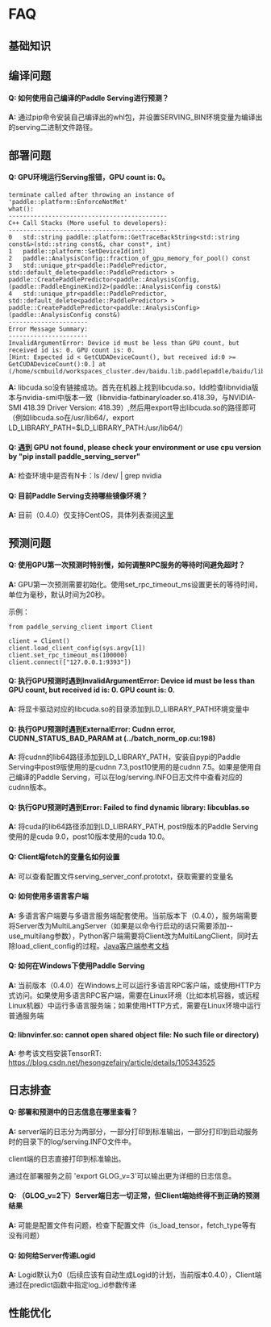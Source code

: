 # FAQ



## 基础知识



## 编译问题

#### Q: 如何使用自己编译的Paddle Serving进行预测？

**A:** 通过pip命令安装自己编译出的whl包，并设置SERVING_BIN环境变量为编译出的serving二进制文件路径。



## 部署问题

#### Q: GPU环境运行Serving报错，GPU count is: 0。

```
terminate called after throwing an instance of 'paddle::platform::EnforceNotMet'
what():
--------------------------------------------
C++ Call Stacks (More useful to developers):
--------------------------------------------
0   std::string paddle::platform::GetTraceBackString<std::string const&>(std::string const&, char const*, int)
1   paddle::platform::SetDeviceId(int)
2   paddle::AnalysisConfig::fraction_of_gpu_memory_for_pool() const
3   std::unique_ptr<paddle::PaddlePredictor, std::default_delete<paddle::PaddlePredictor> > paddle::CreatePaddlePredictor<paddle::AnalysisConfig, (paddle::PaddleEngineKind)2>(paddle::AnalysisConfig const&)
4   std::unique_ptr<paddle::PaddlePredictor, std::default_delete<paddle::PaddlePredictor> > paddle::CreatePaddlePredictor<paddle::AnalysisConfig>(paddle::AnalysisConfig const&)
----------------------
Error Message Summary:
----------------------
InvalidArgumentError: Device id must be less than GPU count, but received id is: 0. GPU count is: 0.
[Hint: Expected id < GetCUDADeviceCount(), but received id:0 >= GetCUDADeviceCount():0.] at (/home/scmbuild/workspaces_cluster.dev/baidu.lib.paddlepaddle/baidu/lib/paddlepaddle/Paddle/paddle/fluid/platform/gpu_info.cc:211)
```

**A:** libcuda.so没有链接成功。首先在机器上找到libcuda.so，ldd检查libnvidia版本与nvidia-smi中版本一致（libnvidia-fatbinaryloader.so.418.39，与NVIDIA-SMI 418.39 Driver Version: 418.39）,然后用export导出libcuda.so的路径即可（例如libcuda.so在/usr/lib64/，export LD_LIBRARY_PATH=$LD_LIBRARY_PATH:/usr/lib64/）

#### Q: 遇到 GPU not found, please check your environment or use cpu version by "pip install paddle_serving_server"

**A:** 检查环境中是否有N卡：ls /dev/ | grep nvidia

#### Q: 目前Paddle Serving支持哪些镜像环境？

**A:** 目前（0.4.0）仅支持CentOS，具体列表查阅[这里](https://github.com/PaddlePaddle/Serving/blob/develop/doc/DOCKER_IMAGES.md)



## 预测问题

#### Q: 使用GPU第一次预测时特别慢，如何调整RPC服务的等待时间避免超时？ 

**A:** GPU第一次预测需要初始化。使用set_rpc_timeout_ms设置更长的等待时间，单位为毫秒，默认时间为20秒。

示例：

```
from paddle_serving_client import Client

client = Client()
client.load_client_config(sys.argv[1])
client.set_rpc_timeout_ms(100000)
client.connect(["127.0.0.1:9393"])
```

#### Q: 执行GPU预测时遇到InvalidArgumentError: Device id must be less than GPU count, but received id is: 0. GPU count is: 0.

**A:** 将显卡驱动对应的libcuda.so的目录添加到LD_LIBRARY_PATH环境变量中

#### Q: 执行GPU预测时遇到ExternalError: Cudnn error, CUDNN_STATUS_BAD_PARAM at (../batch_norm_op.cu:198)

**A:** 将cudnn的lib64路径添加到LD_LIBRARY_PATH，安装自pypi的Paddle Serving中post9版使用的是cudnn 7.3,post10使用的是cudnn 7.5。如果是使用自己编译的Paddle Serving，可以在log/serving.INFO日志文件中查看对应的cudnn版本。

#### Q: 执行GPU预测时遇到Error: Failed to find dynamic library: libcublas.so

**A:** 将cuda的lib64路径添加到LD_LIBRARY_PATH, post9版本的Paddle Serving使用的是cuda 9.0，post10版本使用的cuda 10.0。

#### Q: Client端fetch的变量名如何设置

**A:** 可以查看配置文件serving_server_conf.prototxt，获取需要的变量名

#### Q: 如何使用多语言客户端

**A:** 多语言客户端要与多语言服务端配套使用。当前版本下（0.4.0），服务端需要将Server改为MultiLangServer（如果是以命令行启动的话只需要添加--use_multilang参数），Python客户端需要将Client改为MultiLangClient，同时去除load_client_config的过程。[Java客户端参考文档](https://github.com/PaddlePaddle/Serving/blob/develop/doc/JAVA_SDK_CN.md)

#### Q: 如何在Windows下使用Paddle Serving

**A:** 当前版本（0.4.0）在Windows上可以运行多语言RPC客户端，或使用HTTP方式访问。如果使用多语言RPC客户端，需要在Linux环境（比如本机容器，或远程Linux机器）中运行多语言服务端；如果使用HTTP方式，需要在Linux环境中运行普通服务端

#### Q: libnvinfer.so: cannot open shared object file: No such file or directory)

 **A:** 参考该文档安装TensorRT: https://blog.csdn.net/hesongzefairy/article/details/105343525



## 日志排查

#### Q: 部署和预测中的日志信息在哪里查看？

**A:** server端的日志分为两部分，一部分打印到标准输出，一部分打印到启动服务时的目录下的log/serving.INFO文件中。

client端的日志直接打印到标准输出。

通过在部署服务之前 'export  GLOG_v=3'可以输出更为详细的日志信息。

#### Q: （GLOG_v=2下）Server端日志一切正常，但Client端始终得不到正确的预测结果

**A:** 可能是配置文件有问题，检查下配置文件（is_load_tensor，fetch_type等有没有问题）

#### Q: 如何给Server传递Logid

**A:** Logid默认为0（后续应该有自动生成Logid的计划，当前版本0.4.0），Client端通过在predict函数中指定log_id参数传递



## 性能优化
